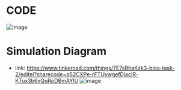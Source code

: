 # CODE
![image](https://user-images.githubusercontent.com/92243343/202470810-f268e395-a4fe-46df-83e5-988cce8bf604.png)
# Simulation Diagram
- link: https://www.tinkercad.com/things/7E7sBhaKzk3-bios-task-2/editel?sharecode=q52CXPe-rFTUywgefDjacIR-KTux3b6xQqRpDBmAYIU
![image](https://user-images.githubusercontent.com/92243343/202470595-9d707004-7fd5-4f57-8270-405a4af15290.png)

